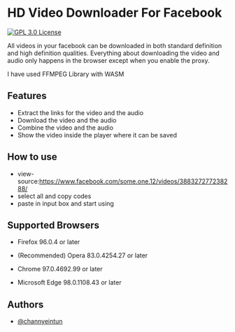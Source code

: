 
# HD Video Downloader For Facebook  

[![GPL 3.0 License](https://img.shields.io/badge/license-GPL%203.0-green)](https://github.com/channyeintun/facebook-video-downloader/blob/main/LICENSE) 

All videos in your facebook can be downloaded in both standard definition and high definition qualities. Everything about downloading the video and audio only happens in the browser except when you enable the proxy.

I have used FFMPEG Library with WASM


## Features

- Extract the links for the video and the audio
- Download the video and the audio  
- Combine the video and the audio  
- Show the video inside the player where it can be saved


## How to use

- view-source:https://www.facebook.com/some.one.12/videos/388327277238288/  
- select all and copy codes  
- paste in input box and start using  

## Supported Browsers

- Firefox 96.0.4 or later

- (Recommended) Opera 83.0.4254.27 or later

- Chrome 97.0.4692.99 or later

- Microsoft Edge 98.0.1108.43 or later

## Authors

- [@channyeintun](https://www.github.com/channyeintun)  


